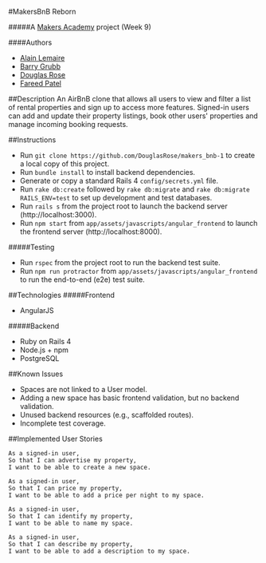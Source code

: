 #MakersBnB Reborn

#####A [Makers Academy](http://www.makersacademy.com') project (Week 9)

####Authors
- [Alain Lemaire](https://github.com/jaxdid)
- [Barry Grubb](https://github.com/barrygrubb)
- [Douglas Rose](https://github.com/DouglasRose)
- [Fareed Patel](https://github.com/fareedpatel)

##Description
An AirBnB clone that allows all users to view and filter a list of rental properties and sign up to access more features. Signed-in users can add and update their property listings, book other users' properties and manage incoming booking requests.

##Instructions
- Run `git clone https://github.com/DouglasRose/makers_bnb-1` to create a local copy of this project.
- Run `bundle install` to install backend dependencies.
- Generate or copy a standard Rails 4 `config/secrets.yml` file.
- Run `rake db:create` followed by `rake db:migrate` and `rake db:migrate RAILS_ENV=test` to set up development and test databases.
- Run `rails s` from the project root to launch the backend server (http://localhost:3000).
- Run `npm start` from `app/assets/javascripts/angular_frontend` to launch the frontend server (http://localhost:8000).

#####Testing
- Run `rspec` from the project root to run the backend test suite.
- Run `npm run protractor` from `app/assets/javascripts/angular_frontend` to run the end-to-end (e2e) test suite.

##Technologies
#####Frontend
- AngularJS

#####Backend
- Ruby on Rails 4
- Node.js + npm
- PostgreSQL

##Known Issues
- Spaces are not linked to a User model.
- Adding a new space has basic frontend validation, but no backend validation.
- Unused backend resources (e.g., scaffolded routes). 
- Incomplete test coverage.

##Implemented User Stories
```
As a signed-in user,
So that I can advertise my property,
I want to be able to create a new space.
```
```
As a signed-in user,
So that I can price my property,
I want to be able to add a price per night to my space.
```
```
As a signed-in user,
So that I can identify my property,
I want to be able to name my space.
```
```
As a signed-in user,
So that I can describe my property,
I want to be able to add a description to my space.
```
